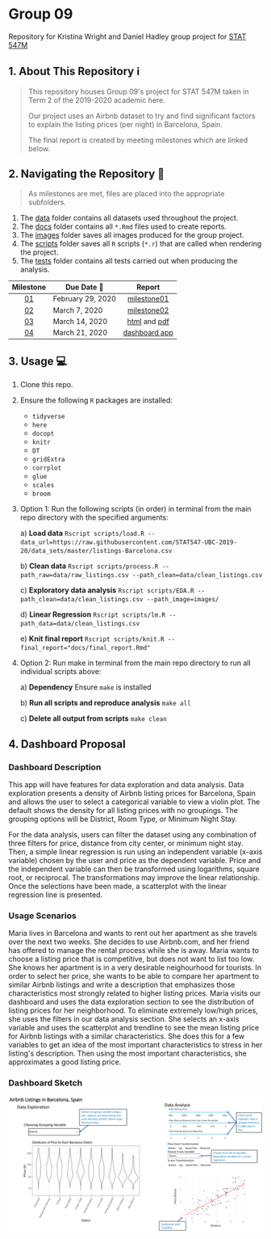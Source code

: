 # Group 09
Repository for Kristina Wright and Daniel Hadley group project for [STAT 547M](https://stat545.stat.ubc.ca/)

## 1. About This Repository :information_source:
> This repository houses Group 09's project for STAT 547M taken in Term 2 of the 2019-2020 academic here.
>
> Our project uses an Airbnb dataset to try and find significant factors to explain the listing prices (per night) in Barcelona, Spain.
>
> The final report is created by meeting milestones which are linked below.

## 2. Navigating the Repository :file_folder:
> As milestones are met, files are placed into the appropriate subfolders. 

1. The [data](https://github.com/hadleyd2/group_09-1/tree/master/data) folder contains all datasets used throughout the project.
1. The [docs](https://github.com/hadleyd2/group_09-1/tree/master/docs) folder contains all `*.Rmd` files used to create reports.
1. The [images](https://github.com/hadleyd2/group_09-1/tree/master/images) folder saves all images produced for the group project.
1. The [scripts](https://github.com/hadleyd2/group_09-1/tree/master/scripts) folder saves all `R` scripts (`*.r`) that are called when rendering the project.
1. The [tests](https://github.com/hadleyd2/group_09-1/tree/master/tests) folder contains all tests carried out when producing the analysis.

| Milestone | Due Date :date: | Report
| :--: | ---- | :--------------: |
| [01](https://stat545.stat.ubc.ca/evaluation/milestone_01/milestone_01/) | February 29, 2020 | [milestone01](https://hadleyd2.github.io/group_09-1/docs/milestone01/milestone01.html) |
| [02](https://stat545.stat.ubc.ca/evaluation/milestone_02/milestone_02/) | March 7, 2020 | [milestone02](https://hadleyd2.github.io/group_09-1/docs/milestone02/milestone02.html) |
| [03](https://stat545.stat.ubc.ca/evaluation/milestone_03/milestone_03/) | March 14, 2020 | [html](https://hadleyd2.github.io/group_09-1/docs/final_report.html) and [pdf](https://hadleyd2.github.io/group_09-1/docs/final_report.pdf) |
| [04](https://stat545.stat.ubc.ca/evaluation/milestone_04/milestone_04/) | March 21, 2020 | [dashboard app](https://hadleyd2.github.io/group_09-1/app.R) |

## 3. Usage :computer:

1. Clone this repo.

1. Ensure the following `R` packages are installed:

    - `tidyverse`
    - `here`
    - `docopt`
    - `knitr`
    - `DT`
    - `gridExtra`
    - `corrplot`
    - `glue`
    - `scales`
    - `broom`
  
1. Option 1: Run the following scripts (in order) in terminal from the main repo directory with the specified arguments:

    a) **Load data**
    `Rscript scripts/load.R --data_url=https://raw.githubusercontent.com/STAT547-UBC-2019-20/data_sets/master/listings-Barcelona.csv`
  
    b) **Clean data**
    `Rscript scripts/process.R --path_raw=data/raw_listings.csv --path_clean=data/clean_listings.csv`
  
    c) **Exploratory data analysis**
    `Rscript scripts/EDA.R --path_clean=data/clean_listings.csv --path_image=images/`
    
    d) **Linear Regression**
    `Rscript scripts/lm.R --path_data=data/clean_listings.csv`
  
    e) **Knit final report**
    `Rscript scripts/knit.R --final_report="docs/final_report.Rmd"`

1. Option 2: Run make in terminal from the main repo directory to run all individual scripts above:

    a) **Dependency**
    Ensure `make` is installed
    
    b) **Run all scripts and reproduce analysis**
    `make all`
    
    c) **Delete all output from scripts**
    `make clean`
    
## 4. Dashboard Proposal

### Dashboard Description

This app will have features for data exploration and data analysis. Data exploration presents a density of Airbnb listing prices for Barcelona, Spain and allows the user to select a categorical variable to view a violin plot. The default shows the density for all listing prices with no groupings. The grouping options will be District, Room Type, or Minimum Night Stay.

For the data analysis, users can filter the dataset using any combination of three filters for price, distance from city center, or minimum night stay. Then, a simple linear regression is run using an independent variable (x-axis variable) chosen by the user and price as the dependent variable. Price and the independent variable can then be transformed using logarithms, square root, or reciprocal. The transformations may improve the linear relationship. Once the selections have been made, a scatterplot with the linear regression line is presented.

### Usage Scenarios

Maria lives in Barcelona and wants to rent out her apartment as she travels over the next two weeks. She decides to use Airbnb.com, and her friend has offered to manage the rental process while she is away. Maria wants to choose a listing price that is competitive, but does not want to list too low. She knows her apartment is in a very desirable neighourhood for tourists. In order to select her price, she wants to be able to compare her apartment to similar Airbnb listings and write a description that emphasizes those characteristics most strongly related to higher listing prices. Maria visits our dashboard and uses the data exploration section to see the distribution of listing prices for her neighborhood. To eliminate extremely low/high prices, she uses the filters in our data analysis section. She selects an x-axis variable and uses the scatterplot and trendline to see the mean listing price for Airbnb listings with a similar characteristics. She does this for a few variables to get an idea of the most important characteristics to stress in her listing's description. Then using the most important characteristics, she approximates a good listing price.


### Dashboard Sketch

![First draft of Dashboard Sketch](images/Dashboard-Sketch.png)